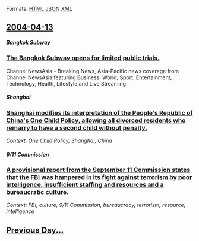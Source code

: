 
Formats: [HTML](2004/04/13/index.html)  [JSON](2004/04/13/index.json)  [XML](2004/04/13/index.xml)  

## [2004-04-13](/news/2004/04/13/index.md)

##### Bangkok Subway
### [ The Bangkok Subway opens for limited public trials. ](/news/2004/04/13/the-bangkok-subway-opens-for-limited-public-trials.md)
Channel NewsAsia - Breaking News, Asia-Pacific news coverage from Channel NewsAsia featuring Business, World, Sport, Entertainment, Technology, Health, Lifestyle and Live Streaming.

##### Shanghai
### [ Shanghai modifies its interpretation of the People's Republic of China's One Child Policy, allowing all divorced residents who remarry to have a second child without penalty. ](/news/2004/04/13/shanghai-modifies-its-interpretation-of-the-people-s-republic-of-china-s-one-child-policy-allowing-all-divorced-residents-who-remarry-to-h.md)
_Context: One Child Policy, Shanghai, China_

##### 9/11 Commission
### [ A provisional report from the September 11 Commission states that the FBI was hampered in its fight against terrorism by poor intelligence, insufficient staffing and resources and a bureaucratic culture. ](/news/2004/04/13/a-provisional-report-from-the-september-11-commission-states-that-the-fbi-was-hampered-in-its-fight-against-terrorism-by-poor-intelligence.md)
_Context: FBI, culture, 9/11 Commission, bureaucracy, terrorism, resource, intelligence_

## [Previous Day...](/news/2004/04/12/index.md)

